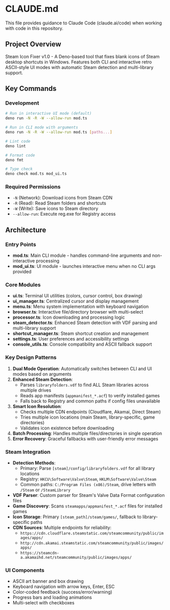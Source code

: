 # CLAUDE.md

This file provides guidance to Claude Code (claude.ai/code) when working with code in this repository.

## Project Overview

Steam Icon Fixer v1.0 - A Deno-based tool that fixes blank icons of Steam desktop shortcuts in Windows. Features both CLI and interactive retro ASCII-style UI modes with automatic Steam detection and multi-library support.

## Key Commands

### Development
```bash
# Run in interactive UI mode (default)
deno run -N -R -W --allow-run mod.ts

# Run in CLI mode with arguments
deno run -N -R -W --allow-run mod.ts [paths...]

# Lint code
deno lint

# Format code
deno fmt

# Type check
deno check mod.ts mod_ui.ts
```

### Required Permissions
- `-N` (Network): Download icons from Steam CDN
- `-R` (Read): Read Steam folders and shortcuts
- `-W` (Write): Save icons to Steam directory
- `--allow-run`: Execute reg.exe for Registry access

## Architecture

### Entry Points
- **mod.ts**: Main CLI module - handles command-line arguments and non-interactive processing
- **mod_ui.ts**: UI module - launches interactive menu when no CLI args provided

### Core Modules
- **ui.ts**: Terminal UI utilities (colors, cursor control, box drawing)
- **ui_manager.ts**: Centralized cursor and display management
- **menu.ts**: Menu system implementation with keyboard navigation
- **browser.ts**: Interactive file/directory browser with multi-select
- **processor.ts**: Icon downloading and processing logic
- **steam_detector.ts**: Enhanced Steam detection with VDF parsing and multi-library support
- **shortcut_manager.ts**: Steam shortcut creation and management
- **settings.ts**: User preferences and accessibility settings
- **console_utils.ts**: Console compatibility and ASCII fallback support

### Key Design Patterns
1. **Dual Mode Operation**: Automatically switches between CLI and UI modes based on arguments
2. **Enhanced Steam Detection**: 
   - Parses `libraryfolders.vdf` to find ALL Steam libraries across multiple drives
   - Reads app manifests (`appmanifest_*.acf`) to verify installed games
   - Falls back to Registry and common paths if config files unavailable
3. **Smart Icon Resolution**: 
   - Checks multiple CDN endpoints (Cloudflare, Akamai, Direct Steam)
   - Tries multiple icon locations (main Steam, library-specific, game directories)
   - Validates icon existence before downloading
4. **Batch Processing**: Handles multiple files/directories in single operation
5. **Error Recovery**: Graceful fallbacks with user-friendly error messages

### Steam Integration
- **Detection Methods**:
  - Primary: Parse `[steam]/config/libraryfolders.vdf` for all library locations
  - Registry: `HKCU\Software\Valve\Steam`, `HKLM\Software\Valve\Steam`
  - Common paths: `C:/Program Files (x86)/Steam`, drive letters with `/Steam` or `/SteamLibrary`
- **VDF Parser**: Custom parser for Steam's Valve Data Format configuration files
- **Game Discovery**: Scans `steamapps/appmanifest_*.acf` files for installed games
- **Icon Storage**: Primary `[steam_path]/steam/games/`, fallback to library-specific paths
- **CDN Sources**: Multiple endpoints for reliability:
  - `https://cdn.cloudflare.steamstatic.com/steamcommunity/public/images/apps/`
  - `http://cdn.akamai.steamstatic.com/steamcommunity/public/images/apps/`
  - `https://steamcdn-a.akamaihd.net/steamcommunity/public/images/apps/`

### UI Components
- ASCII art banner and box drawing
- Keyboard navigation with arrow keys, Enter, ESC
- Color-coded feedback (success/error/warning)
- Progress bars and loading animations
- Multi-select with checkboxes